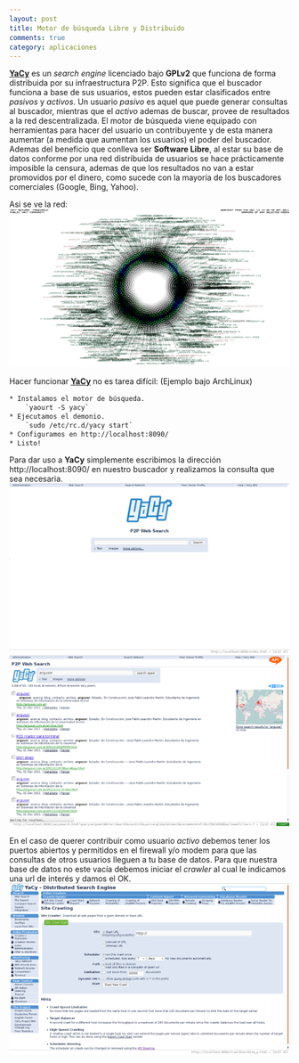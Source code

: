 ```yaml
---
layout: post
title: Motor de búsqueda Libre y Distribuido
comments: true
category: aplicaciones
---
```

[__YaCy__](http://yacy.net) es un _search engine_ licenciado bajo __GPLv2__ que funciona de forma distribuida por su infraestructura P2P. Esto significa que el buscador funciona a base de sus usuarios, estos pueden estar clasificados entre _pasivos_ y _activos_. Un usuario _pasivo_ es aquel que puede generar consultas al buscador, mientras que el _activo_ ademas de buscar, provee de resultados a la red descentralizada. El motor de búsqueda viene equipado con herramientas para hacer del usuario un contribuyente y de esta manera aumentar (a medida que aumentan los usuarios) el poder del buscador.
Ademas del beneficio que conlleva ser __Software Libre__, al estar su base de datos conforme por una red distribuida de usuarios se hace prácticamente imposible la censura, ademas de que los resultados no van a estar promovidos por el dinero, como sucede con la mayoría de los buscadores comerciales (Google, Bing, Yahoo).

Asi se ve la red:
[![YaCy](content/images/NetworkPicture.png)](content/images/NetworkPicture.png)

Hacer funcionar [__YaCy__](http://yacy.net) no es tarea difícil:
(Ejemplo bajo ArchLinux)

    * Instalamos el motor de búsqueda.
        `yaourt -S yacy`
    * Ejecutamos el demonio.
        `sudo /etc/rc.d/yacy start`
    * Configuramos en http://localhost:8090/
    * Listo!

Para dar uso a __YaCy__ simplemente escribimos la dirección http://localhost:8090/ en nuestro buscador y realizamos la consulta que sea necesaria.
[![YaCy](content/images/2011-12-02-210415_1276x777_scrot.png)](content/images/2011-12-02-210415_1276x777_scrot.png)
[![YaCy](content/images/2011-12-02-205023_1276x777_scrot.png)](content/images/2011-12-02-205023_1276x777_scrot.png)

En el caso de querer contribuir como usuario _activo_ debemos tener los puertos abiertos y permitidos en el firewall y/o modem para que las consultas de otros usuarios lleguen a tu base de datos. Para que nuestra base de datos no este vacía debemos iniciar el _crawler_ al cual le indicamos una url de interés y damos el OK.
[![YaCy](content/images/2011-12-13-150938_1276x777_scrot.png)](content/images/2011-12-13-150938_1276x777_scrot.png)
